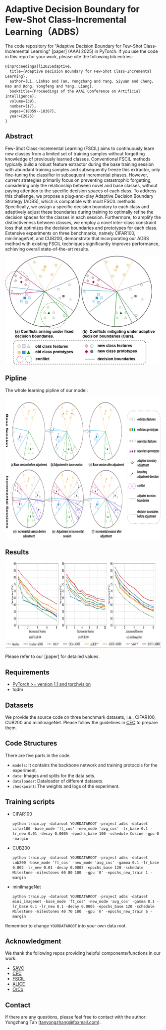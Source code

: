 # Adaptive Decision Boundary for Few-Shot Class-Incremental Learning（ADBS）
The code repository for "Adaptive Decision Boundary for Few-Shot Class-Incremental Learning" [paper] (AAAI 2025) in PyTorch. If you use the code in this repo for your work, please cite the following bib entries:
```
@inproceedings{li2025adaptive,
  title={Adaptive Decision Boundary for Few-Shot Class-Incremental Learning},
  author={Li, Linhao and Tan, Yongzhang and Yang, Siyuan and Cheng, Hao and Dong, Yongfeng and Yang, Liang},
  booktitle={Proceedings of the AAAI Conference on Artificial Intelligence},
  volume={39},
  number={17},
  pages={18359--18367},
  year={2025}
}
```

## Abstract
Few-Shot Class-Incremental Learning (FSCIL) aims to continuously learn new classes from a limited set of training samples without forgetting knowledge of previously learned classes. Conventional FSCIL methods typically build a robust feature extractor during the base training session with abundant training samples and subsequently freeze this extractor, only fine-tuning the classifier in subsequent incremental phases. However, current strategies primarily focus on preventing catastrophic forgetting, considering only the relationship between novel and base classes, without paying attention to the specific decision spaces of each class. To address this challenge, we propose a plug-and-play Adaptive Decision Boundary Strategy (ADBS), which is compatible with most FSCIL methods. Specifically, we assign a specific decision boundary to each class and adaptively adjust these boundaries during training to optimally refine the decision spaces for the classes in each session. Furthermore, to amplify the distinctiveness between classes, we employ a novel inter-class constraint loss that optimizes the decision boundaries and prototypes for each class. Extensive experiments on three benchmarks, namely CIFAR100, miniImageNet, and CUB200, demonstrate that incorporating our ADBS method with existing FSCIL techniques significantly improves performance, achieving overall state-of-the-art results. 

<img src='imgs/teaser.jpg' width='500' height='348'>

## Pipline
The whole learning pipline of our model:

<img src='imgs/pipeline.png' width='900' height='453'>

## Results
<img src='imgs/results.jpg' width='900' height='280'>

Please refer to our [paper] for detailed values.

## Requirements
- [PyTorch >= version 1.1 and torchvision](https://pytorch.org)
- tqdm

## Datasets
We provide the source code on three benchmark datasets, i.e., CIFAR100, CUB200 and miniImageNet. Please follow the guidelines in [CEC](https://github.com/icoz69/CEC-CVPR2021) to prepare them.

## Code Structures
There are five parts in the code.
 - `models`: It contains the backbone network and training protocols for the experiment.
 - `data`: Images and splits for the data sets.
- `dataloader`: Dataloader of different datasets.
- `checkpoint`: The weights and logs of the experiment.

## Training scripts

- CIFAR100

  ```
  python train.py -dataroot YOURDATAROOT -project adbs -dataset cifar100 -base_mode 'ft_cos' -new_mode 'avg_cos' -lr_base 0.1 -lr_new 0.01 -decay 0.0005 -epochs_base 100 -schedule Cosine -gpu 0 -margin
  ```
  
- CUB200
    ```
  python train.py -dataroot YOURDATAROOT -project adbs -dataset cub200 -base_mode 'ft_cos' -new_mode 'avg_cos' -gamma 0.1 -lr_base 0.002 -lr_new 0.01 -decay 0.0005 -epochs_base 120 -schedule Milestone -milestones 60 80 100  -gpu '0' -epochs_new_train 1 -margin
    ```

- miniImageNet
    ```
  python train.py -dataroot YOURDATAROOT -project adbs -dataset mini_imagenet -base_mode 'ft_cos' -new_mode 'avg_cos' -gamma 0.1 -lr_base 0.1 -lr_new 0.1 -decay 0.0005 -epochs_base 120 -schedule Milestone -milestones 40 70 100  -gpu '0' -epochs_new_train 6 -margin  
    ```
Remember to change `YOURDATAROOT` into your own data root.

## Acknowledgment
We thank the following repos providing helpful components/functions in our work.

- [SAVC](https://github.com/zysong0113/SAVC)
- [CEC](https://github.com/icoz69/CEC-CVPR2021)
- [FSCIL](https://github.com/xyutao/fscil)
- [ALICE](https://github.com/CanPeng123/FSCIL_ALICE)
- [OrCo](https://github.com/noorahmedds/OrCo)

## Contact
If there are any questions, please feel free to contact with the author: Yongzhang Tan (tanyongzhang@foxmail.com). 










